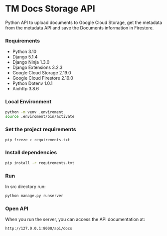 # TM Docs Storage API
Python API to upload documents to Google Cloud Storage, get the metadata from the metadata API and save the Documents information in Firestore.

### Requirements

- Python 3.10
- Django 5.1.4
- Django Ninja 1.3.0
- Django Extensions 3.2.3
- Google Cloud Storage 2.19.0
- Google Cloud Firestore 2.19.0
- Python Dotenv 1.0.1
- Aiohttp 3.8.6

### Local Environment

```bash
python -m venv .enviroment
source .enviroment/bin/activate
```

### Set the project requirements

```bash
pip freeze > requirements.txt
```

### Install dependencies
```bash
pip install -r requirements.txt
```

### Run

In src directory run:
```bash
python manage.py runserver
```

### Open API
When you run the server, you can access the API documentation at:
```bash
http://127.0.0.1:8000/api/docs
```